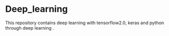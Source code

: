 # Deep_learning
This repository contains deep learning with tensorflow2.0, keras and python through deep learning . 

